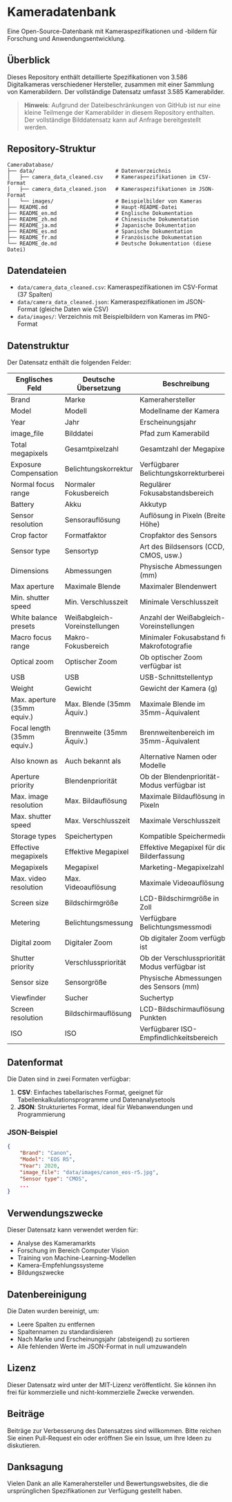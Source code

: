 # Kameradatenbank

Eine Open-Source-Datenbank mit Kameraspezifikationen und -bildern für Forschung und Anwendungsentwicklung.

## Überblick

Dieses Repository enthält detaillierte Spezifikationen von 3.586 Digitalkameras verschiedener Hersteller, zusammen mit einer Sammlung von Kamerabildern. Der vollständige Datensatz umfasst 3.585 Kamerabilder.

> **Hinweis**: Aufgrund der Dateibeschränkungen von GitHub ist nur eine kleine Teilmenge der Kamerabilder in diesem Repository enthalten. Der vollständige Bilddatensatz kann auf Anfrage bereitgestellt werden.

## Repository-Struktur

```
CameraDatabase/
├── data/                          # Datenverzeichnis
│   ├── camera_data_cleaned.csv    # Kameraspezifikationen im CSV-Format
│   ├── camera_data_cleaned.json   # Kameraspezifikationen im JSON-Format
│   └── images/                    # Beispielbilder von Kameras
├── README.md                      # Haupt-README-Datei
├── README_en.md                   # Englische Dokumentation
├── README_zh.md                   # Chinesische Dokumentation
├── README_ja.md                   # Japanische Dokumentation
├── README_es.md                   # Spanische Dokumentation
├── README_fr.md                   # Französische Dokumentation
└── README_de.md                   # Deutsche Dokumentation (diese Datei)
```

## Datendateien

- `data/camera_data_cleaned.csv`: Kameraspezifikationen im CSV-Format (37 Spalten)
- `data/camera_data_cleaned.json`: Kameraspezifikationen im JSON-Format (gleiche Daten wie CSV)
- `data/images/`: Verzeichnis mit Beispielbildern von Kameras im PNG-Format

## Datenstruktur

Der Datensatz enthält die folgenden Felder:

| Englisches Feld | Deutsche Übersetzung | Beschreibung |
|---------|----------|------|
| Brand | Marke | Kamerahersteller |
| Model | Modell | Modellname der Kamera |
| Year | Jahr | Erscheinungsjahr |
| image_file | Bilddatei | Pfad zum Kamerabild |
| Total megapixels | Gesamtpixelzahl | Gesamtzahl der Megapixel |
| Exposure Compensation | Belichtungskorrektur | Verfügbarer Belichtungskorrekturbereich |
| Normal focus range | Normaler Fokusbereich | Regulärer Fokusabstandsbereich |
| Battery | Akku | Akkutyp |
| Sensor resolution | Sensorauflösung | Auflösung in Pixeln (Breite x Höhe) |
| Crop factor | Formatfaktor | Cropfaktor des Sensors |
| Sensor type | Sensortyp | Art des Bildsensors (CCD, CMOS, usw.) |
| Dimensions | Abmessungen | Physische Abmessungen (mm) |
| Max aperture | Maximale Blende | Maximaler Blendenwert |
| Min. shutter speed | Min. Verschlusszeit | Minimale Verschlusszeit |
| White balance presets | Weißabgleich-Voreinstellungen | Anzahl der Weißabgleich-Voreinstellungen |
| Macro focus range | Makro-Fokusbereich | Minimaler Fokusabstand für Makrofotografie |
| Optical zoom | Optischer Zoom | Ob optischer Zoom verfügbar ist |
| USB | USB | USB-Schnittstellentyp |
| Weight | Gewicht | Gewicht der Kamera (g) |
| Max. aperture (35mm equiv.) | Max. Blende (35mm Äquiv.) | Maximale Blende im 35mm-Äquivalent |
| Focal length (35mm equiv.) | Brennweite (35mm Äquiv.) | Brennweitenbereich im 35mm-Äquivalent |
| Also known as | Auch bekannt als | Alternative Namen oder Modelle |
| Aperture priority | Blendenpriorität | Ob der Blendenpriorität-Modus verfügbar ist |
| Max. image resolution | Max. Bildauflösung | Maximale Bildauflösung in Pixeln |
| Max. shutter speed | Max. Verschlusszeit | Maximale Verschlusszeit |
| Storage types | Speichertypen | Kompatible Speichermedien |
| Effective megapixels | Effektive Megapixel | Effektive Megapixel für die Bilderfassung |
| Megapixels | Megapixel | Marketing-Megapixelzahl |
| Max. video resolution | Max. Videoauflösung | Maximale Videoauflösung |
| Screen size | Bildschirmgröße | LCD-Bildschirmgröße in Zoll |
| Metering | Belichtungsmessung | Verfügbare Belichtungsmessmodi |
| Digital zoom | Digitaler Zoom | Ob digitaler Zoom verfügbar ist |
| Shutter priority | Verschlusspriorität | Ob der Verschlusspriorität-Modus verfügbar ist |
| Sensor size | Sensorgröße | Physische Abmessungen des Sensors (mm) |
| Viewfinder | Sucher | Suchertyp |
| Screen resolution | Bildschirmauflösung | LCD-Bildschirmauflösung in Punkten |
| ISO | ISO | Verfügbarer ISO-Empfindlichkeitsbereich |

## Datenformat

Die Daten sind in zwei Formaten verfügbar:

1. **CSV**: Einfaches tabellarisches Format, geeignet für Tabellenkalkulationsprogramme und Datenanalysetools
2. **JSON**: Strukturiertes Format, ideal für Webanwendungen und Programmierung

### JSON-Beispiel

```json
{
    "Brand": "Canon",
    "Model": "EOS R5",
    "Year": 2020,
    "image_file": "data/images/canon_eos-r5.jpg",
    "Sensor type": "CMOS",
    ...
}
```

## Verwendungszwecke

Dieser Datensatz kann verwendet werden für:

- Analyse des Kameramarkts
- Forschung im Bereich Computer Vision
- Training von Machine-Learning-Modellen
- Kamera-Empfehlungssysteme
- Bildungszwecke

## Datenbereinigung

Die Daten wurden bereinigt, um:
- Leere Spalten zu entfernen
- Spaltennamen zu standardisieren
- Nach Marke und Erscheinungsjahr (absteigend) zu sortieren
- Alle fehlenden Werte im JSON-Format in null umzuwandeln

## Lizenz

Dieser Datensatz wird unter der MIT-Lizenz veröffentlicht. Sie können ihn frei für kommerzielle und nicht-kommerzielle Zwecke verwenden.

## Beiträge

Beiträge zur Verbesserung des Datensatzes sind willkommen. Bitte reichen Sie einen Pull-Request ein oder eröffnen Sie ein Issue, um Ihre Ideen zu diskutieren.

## Danksagung

Vielen Dank an alle Kamerahersteller und Bewertungswebsites, die die ursprünglichen Spezifikationen zur Verfügung gestellt haben. 